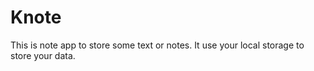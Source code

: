 # Knote
This is note app to store some text or notes. It use your local storage to store your data.

